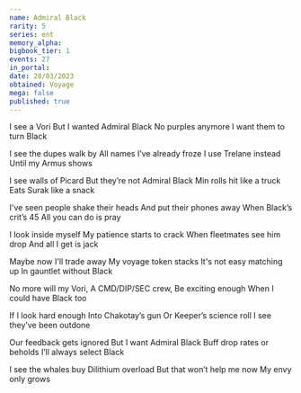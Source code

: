 ```yaml
---
name: Admiral Black
rarity: 5
series: ent
memory_alpha:
bigbook_tier: 1
events: 27
in_portal:
date: 28/03/2023
obtained: Voyage
mega: false
published: true
---
```


I see a Vori
But I wanted Admiral Black
No purples anymore
I want them to turn Black

I see the dupes walk by
All names I’ve already froze
I use Trelane instead
Until my Armus shows

I see walls of Picard
But they’re not Admiral Black
Min rolls hit like a truck
Eats Surak like a snack

I've seen people shake their heads
And put their phones away
When Black’s crit’s 45
All you can do is pray

I look inside myself
My patience starts to crack
When fleetmates see him drop
And all I get is jack

Maybe now I'll trade away
My voyage token stacks
It's not easy matching up
In gauntlet without Black

No more will my Vori,
A CMD/DIP/SEC crew,
Be exciting enough
When I could have Black too

If I look hard enough
Into Chakotay’s gun
Or Keeper’s science roll
I see they’ve been outdone

Our feedback gets ignored
But I want Admiral Black
Buff drop rates or beholds
I’ll always select Black

I see the whales buy
Dilithium overload
But that won’t help me now
My envy only grows
